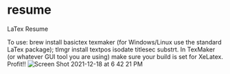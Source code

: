 # resume
LaTex Resume

To use: brew install basictex texmaker (for Windows/Linux use the standard LaTex package); tlmgr install textpos isodate titlesec substrt.  In TexMaker (or whatever GUI tool you are using) make sure your build is set for XeLatex.  Profit!!
![Screen Shot 2021-12-18 at 6 42 21 PM](https://user-images.githubusercontent.com/5097102/146662074-5c40b0c6-3bc0-4a4e-bb95-12305d44e258.png)
